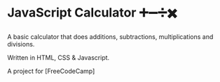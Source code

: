 # JavaScript Calculator ➕➖➗✖️

A basic calculator that does additions, subtractions, multiplications and divisions. 

Written in HTML, CSS & Javascript.

A project for [FreeCodeCamp]
